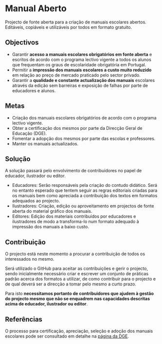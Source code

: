 # Manual Aberto
Projecto de fonte aberta para a criação de manuais escolares abertos.
Editáveis, copiáveis e utilizáveis por todos em formato gratuito.

## Objectivos
* Garantir **acesso a manuais escolares obrigatórios em fonte aberta** e
escritos de acordo com o programa lectivo vigente a todos os alunos que
frequentam os graus de escolaridade obrigatória em Portugal.
* Permitir a **impressão dos manuais escolares a custo muito reduzido** em
relação ao preço de mercado praticado pelo sector privado.
* Garantir a **qualidade e constante actualização dos manuais** escolares através
da edição sem barreiras e exposição de falhas por parte de educadores e alunos.

## Metas
* Criação dos manuais escolares obrigatórios de acordo com o programa lectivo vigente.
* Obter a certificação dos mesmos por parte da Direcção Geral de Educação (DGE).
* Fomentar a adopção dos mesmos por parte das escolas e professores.
* Manter os manuais actualizados.

## Solução
A solução passará pelo envolvimento de contribuidores no papel de educador,
ilustrador ou editor.

* Educadores: Serão responsáveis pela criação do contudo didático. Será no
entanto esperado que tentem seguir as regras editoriais criadas para os manuais
bem como apreciada a contribuição dos textos em formatos adequados ao projecto.
* Ilustradores: Criação, edição ou aproveitamento em projectos de fonte aberta
do material gráfico dos manuais.
* Editores: Edição dos materiais contribuídos por educadores e ilustradores de
modo a transforma-lo num formato adequado à impressão dos manuais a baixo custo.

## Contribuição
O projecto está neste momento a procurar a contribuição de todos os interessados
no mesmo.

Será utilizado o GitHub para aceitar as contribuições e gerir o projecto,
sendo inicialmente necessário criar e escrever um conjunto de práticas padrão
acerca dos formatos a utilizar, de como contribuir para o projecto e de qual
deverá ser a direcção a tomar pelo mesmo a curto prazo.

Para isto **necessitamos portanto de contribuidores que ajudem à gestão do projecto
mesmo que não se enquadrem nas capacidades descritas acima de educador, ilustrador
ou editor**.

## Referências
O processo para certificação, apreciação, seleção e adoção dos manuais escolares
pode ser consultado em detalhe na
[página da DGE](http://www.dge.mec.pt/manuais-escolares).
